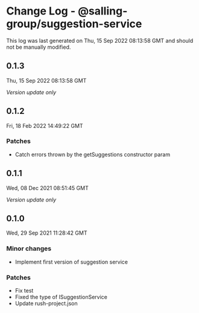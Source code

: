 # Change Log - @salling-group/suggestion-service

This log was last generated on Thu, 15 Sep 2022 08:13:58 GMT and should not be manually modified.

## 0.1.3
Thu, 15 Sep 2022 08:13:58 GMT

_Version update only_

## 0.1.2
Fri, 18 Feb 2022 14:49:22 GMT

### Patches

- Catch errors thrown by the getSuggestions constructor param

## 0.1.1
Wed, 08 Dec 2021 08:51:45 GMT

_Version update only_

## 0.1.0
Wed, 29 Sep 2021 11:28:42 GMT

### Minor changes

- Implement first version of suggestion service

### Patches

- Fix test
- Fixed the type of ISuggestionService
- Update rush-project.json

